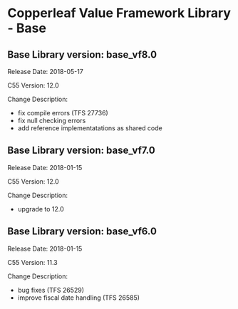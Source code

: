 # Copperleaf Value Framework Library - Base

## Base Library version: base_vf8.0

Release Date: 2018-05-17

C55 Version: 12.0

Change Description:
 - fix compile errors (TFS 27736)
 - fix null checking errors
 - add reference implementatations as shared code

## Base Library version: base_vf7.0

Release Date: 2018-01-15

C55 Version: 12.0

Change Description:
* upgrade to 12.0

## Base Library version: base_vf6.0

Release Date: 2018-01-15

C55 Version: 11.3

Change Description:
* bug fixes (TFS 26529)
* improve fiscal date handling (TFS 26585)
